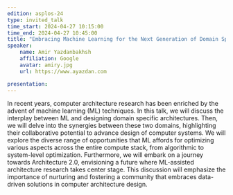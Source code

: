 ```yaml
---
edition: asplos-24
type: invited_talk
time_start: 2024-04-27 10:15:00
time_end: 2024-04-27 10:45:00
title: "Embracing Machine Learning for the Next Generation of Domain Specific Accelerators"
speaker:
    name: Amir Yazdanbakhsh 
    affiliation: Google
    avatar: amiry.jpg  
    url: https://www.ayazdan.com

presentation: 
---
```

In recent years, computer architecture research has been enriched by the advent of machine learning (ML) techniques. In this talk, we will discuss the interplay between ML and designing domain specific architectures. Then, we will delve into the synergies between these two domains, highlighting their collaborative potential to advance design of computer systems. We will explore the diverse range of opportunities that ML affords for optimizing various aspects across the entire compute stack, from algorithmic to system-level optimization. Furthermore, we will embark on a journey towards Architecture 2.0, envisioning a future where ML-assisted architecture research takes center stage. This discussion will emphasize the importance of nurturing and fostering a community that embraces data-driven solutions in computer architecture design.

